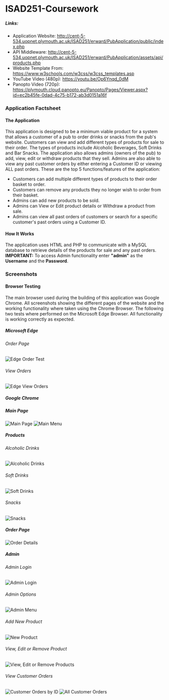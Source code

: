 # ISAD251-Coursework
##### Links:
- Application Website: http://cent-5-534.uopnet.plymouth.ac.uk/ISAD251/erward/PubApplication/public/index.php
- API Middleware: http://cent-5-534.uopnet.plymouth.ac.uk/ISAD251/erward/PubApplication/assets/api/products.php
- Website Template From: https://www.w3schools.com/w3css/w3css_templates.asp
- YouTube Video (480p): https://youtu.be/Op6Ynqd_0dM
- Panopto Video (720p): https://plymouth.cloud.panopto.eu/Panopto/Pages/Viewer.aspx?id=ec2b45fe-0dad-4c75-b172-ab3d0151a16f
### Application Factsheet
#### The Application
This application is designed to be a minimum viable product for a system that allows a customer of a pub to order drinks or snacks from the pub's website. Customers can view and add different types of products for sale to their order. The types of products include Alcoholic Beverages, Soft Drinks and Bar Snacks. The application also allows admins (owners of the pub) to add, view, edit or withdraw products that they sell. Admins are also able to view any past customer orders by either entering a Customer ID or viewing ALL past orders. These are the top 5 functions/features of the application:
* Customers can add multiple different types of products to their order basket to order.
* Customers can remove any products they no longer wish to order from their basket.
* Admins can add new products to be sold.
* Admins can View or Edit product details or Withdraw a product from sale.
* Admins can view all past orders of customers or search for a specific customer's past orders using a Customer ID.

#### How It Works
The application uses HTML and PHP to communicate with a MySQL database to retrieve details of the products for sale and any past orders. **IMPORTANT:** To access Admin functionality enter **"admin"** as the **Username** and the **Password**.

### Screenshots

#### Browser Testing
The main browser used during the building of this application was Google Chrome. All screenshots showing the different pages of the website and the working functionality where taken using the Chrome Browser. 
The following two tests where performed on the Microsoft Edge Browser. All functionality is working correctly as expected. 
##### Microsoft Edge
###### Order Page
![Edge Order Test](https://github.com/EvanWard29/ISAD251-Coursework/blob/master/ApplicationDesign/Screenshots/edge_orderPage.png)
###### View Orders
![Edge View Orders](https://github.com/EvanWard29/ISAD251-Coursework/blob/master/ApplicationDesign/Screenshots/edge_viewOrders.png)

##### Google Chrome
##### Main Page
![Main Page](https://github.com/EvanWard29/ISAD251-Coursework/blob/master/ApplicationDesign/Screenshots/main.png)
![Main Menu](https://github.com/EvanWard29/ISAD251-Coursework/blob/master/ApplicationDesign/Screenshots/main_menu.png)

##### Products
###### Alcoholic Drinks
![Alcoholic Drinks](https://github.com/EvanWard29/ISAD251-Coursework/blob/master/ApplicationDesign/Screenshots/alcoholic_menu.png)
###### Soft Drinks
![Soft Drinks](https://github.com/EvanWard29/ISAD251-Coursework/blob/master/ApplicationDesign/Screenshots/soft_menu.png)
###### Snacks
![Snacks](https://github.com/EvanWard29/ISAD251-Coursework/blob/master/ApplicationDesign/Screenshots/snack_menu.png)

##### Order Page
![Order Details](https://github.com/EvanWard29/ISAD251-Coursework/blob/master/ApplicationDesign/Screenshots/checkout.png)

##### Admin
###### Admin Login
![Admin Login](https://github.com/EvanWard29/ISAD251-Coursework/blob/master/ApplicationDesign/Screenshots/admin_login.png)
###### Admin Options
![Admin Menu](https://github.com/EvanWard29/ISAD251-Coursework/blob/master/ApplicationDesign/Screenshots/admin_menu.png)
###### Add New Product
![New Product](https://github.com/EvanWard29/ISAD251-Coursework/blob/master/ApplicationDesign/Screenshots/new_product.png)
###### View, Edit or Remove Product
![View, Edit or Remove Products](https://github.com/EvanWard29/ISAD251-Coursework/blob/master/ApplicationDesign/Screenshots/edit_product.png)
###### View Customer Orders
![Customer Orders by ID](https://github.com/EvanWard29/ISAD251-Coursework/blob/master/ApplicationDesign/Screenshots/customerID_orders.png)
![All Customer Orders](https://github.com/EvanWard29/ISAD251-Coursework/blob/master/ApplicationDesign/Screenshots/customer_orders.png)
